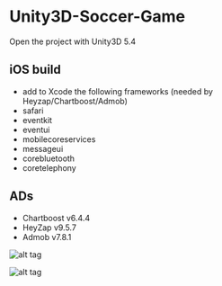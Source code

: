 # Unity3D-Soccer-Game

Open the project with Unity3D 5.4

## iOS build
 - add to Xcode the following frameworks (needed by Heyzap/Chartboost/Admob)
 - safari
 - eventkit
 - eventui
 - mobilecoreservices
 - messageui
 - corebluetooth
 - coretelephony

## ADs
- Chartboost	v6.4.4
- HeyZap		v9.5.7
- Admob		v7.8.1


![alt tag](http://i.imgur.com/deyTEJf.jpg)

![alt tag](http://i.imgur.com/0QtPeUW.jpg)
